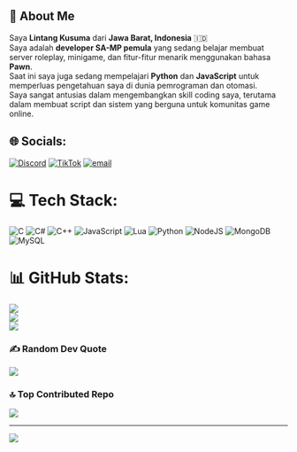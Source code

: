 ## 💫 About Me

Saya **Lintang Kusuma** dari **Jawa Barat, Indonesia** 🇮🇩  
Saya adalah **developer SA-MP pemula** yang sedang belajar membuat server roleplay, minigame, dan fitur-fitur menarik menggunakan bahasa **Pawn**.  
Saat ini saya juga sedang mempelajari **Python** dan **JavaScript** untuk memperluas pengetahuan saya di dunia pemrograman dan otomasi.  
Saya sangat antusias dalam mengembangkan skill coding saya, terutama dalam membuat script dan sistem yang berguna untuk komunitas game online.


## 🌐 Socials:
[![Discord](https://img.shields.io/badge/Discord-%237289DA.svg?logo=discord&logoColor=white)](https://discord.gg/Hc2s6xPRP9) [![TikTok](https://img.shields.io/badge/TikTok-%23000000.svg?logo=TikTok&logoColor=white)](https://tiktok.com/@lintanggti) [![email](https://img.shields.io/badge/Email-D14836?logo=gmail&logoColor=white)](mailto:mangsidik76@gmail.com) 

# 💻 Tech Stack:
![C](https://img.shields.io/badge/c-%2300599C.svg?style=for-the-badge&logo=c&logoColor=white) ![C#](https://img.shields.io/badge/c%23-%23239120.svg?style=for-the-badge&logo=csharp&logoColor=white) ![C++](https://img.shields.io/badge/c++-%2300599C.svg?style=for-the-badge&logo=c%2B%2B&logoColor=white) ![JavaScript](https://img.shields.io/badge/javascript-%23323330.svg?style=for-the-badge&logo=javascript&logoColor=%23F7DF1E) ![Lua](https://img.shields.io/badge/lua-%232C2D72.svg?style=for-the-badge&logo=lua&logoColor=white) ![Python](https://img.shields.io/badge/python-3670A0?style=for-the-badge&logo=python&logoColor=ffdd54) ![NodeJS](https://img.shields.io/badge/node.js-6DA55F?style=for-the-badge&logo=node.js&logoColor=white) ![MongoDB](https://img.shields.io/badge/MongoDB-%234ea94b.svg?style=for-the-badge&logo=mongodb&logoColor=white) ![MySQL](https://img.shields.io/badge/mysql-4479A1.svg?style=for-the-badge&logo=mysql&logoColor=white)
# 📊 GitHub Stats:
![](https://github-readme-stats.vercel.app/api?username=LintangHoki&theme=shadow_blue&hide_border=false&include_all_commits=false&count_private=true)<br/>
![](https://nirzak-streak-stats.vercel.app/?user=LintangHoki&theme=shadow_blue&hide_border=false)<br/>
![](https://github-readme-stats.vercel.app/api/top-langs/?username=LintangHoki&theme=shadow_blue&hide_border=false&include_all_commits=false&count_private=true&layout=compact)

### ✍️ Random Dev Quote
![](https://quotes-github-readme.vercel.app/api?type=horizontal&theme=radical)

### 🔝 Top Contributed Repo
![](https://github-contributor-stats.vercel.app/api?username=LintangHoki&limit=5&theme=radical&combine_all_yearly_contributions=true)

---
[![](https://visitcount.itsvg.in/api?id=LintangHoki&icon=4&color=0)](https://visitcount.itsvg.in)

<!-- Proudly created with GPRM ( https://gprm.itsvg.in ) -->
